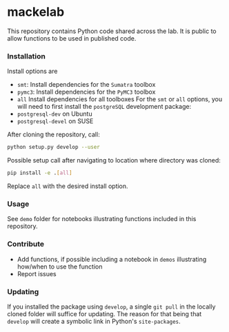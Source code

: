 # mackelab

This repository contains Python code shared across the lab. It is public to allow functions to be used in published code.


### Installation

Install options are
  - `smt`: Install dependencies for the `Sumatra` toolbox
  - `pymc3`: Install dependencies for the `PyMC3` toolbox
  - `all` Install dependencies for all toolboxes
For the `smt` or `all` options, you will need to first install the `postgreSQL` development package:
  - `postgresql-dev` on Ubuntu
  - `postgresql-devel` on SUSE

After cloning the repository, call:
```bash
python setup.py develop --user
```

Possible setup call after navigating to location where directory was cloned:
```bash
pip install -e .[all]
```
Replace `all` with the desired install option.

### Usage

See `demo` folder for notebooks illustrating functions included in this repository.


### Contribute

- Add functions, if possible including a notebook in `demos` illustrating how/when to use the function
- Report issues

### Updating

If you installed the package using `develop`, a single `git pull` in the locally cloned folder will suffice for updating. The reason for that being that `develop` will create a symbolic link in Python's `site-packages`.
